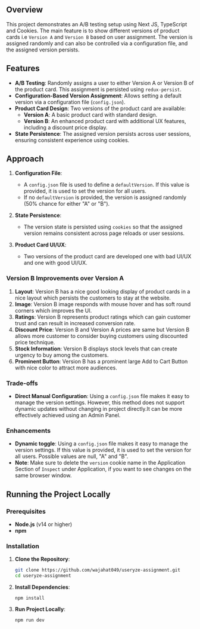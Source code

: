 ## Overview

This project demonstrates an A/B testing setup using Next JS, TypeScript and Cookies. The main feature is to show different versions of product cards i.e `Version A` and `Version B` based on user assignment. The version is assigned randomly and can also be controlled via a configuration file, and the assigned version persists.

## Features

- **A/B Testing**:  Randomly assigns a user to either Version A or Version B of the product card. This assignment is persisted using `redux-persist`.
- **Configuration-Based Version Assignment**:  Allows setting a default version via a configuration file (`config.json`).
- **Product Card Design**:  Two versions of the product card are available:
  - **Version A**:  A basic product card with standard design.
  - **Version B**:  An enhanced product card with additional UX features, including a discount price display.
- **State Persistence**:  The assigned version persists across user sessions, ensuring consistent experience using cookies.

## Approach

1. **Configuration File**:

   - A `config.json` file is used to define a `defaultVersion`. If this value is provided, it is used to set the version for all users.
   - If no `defaultVersion` is provided, the version is assigned randomly (50% chance for either "A" or "B").

2. **State Persistence**:

   - The version state is persisted using `cookies` so that the assigned version remains consistent across page reloads or user sessions.

3. **Product Card UI/UX**:
   - Two versions of the product card are developed one with bad UI/UX and one with good UI/UX.

### Version B Improvements over Version A

1. **Layout**:  Version B has a nice good looking display of product cards in a nice layout which persists the customers to stay at the website.
2. **Image**:  Version B image responds with mouse hover and has soft round corners which improves the UI.
3. **Ratings**:  Version B represents product ratings which can gain customer trust and can result in increased conversion rate.
4. **Discount Price**:  Version B and Version A prices are same but Version B allows more customer to consider buying customers using discounted price technique.
5. **Stock Information**:  Version B displays stock levels that can create urgency to buy among the customers.
6. **Prominent Button**:  Version B has a prominent large Add to Cart Button with nice color to attract more audiences.


### Trade-offs

- **Direct Manual Configuration**: Using a `config.json` file makes it easy to manage the version settings. However, this method does not support dynamic updates without changing in project directly.It can be more effectively achieved using an Admin Panel.

### Enhancements

- **Dynamic toggle**:  Using a `config.json` file makes it easy to manage the version settings. If this value is provided, it is used to set the version for all users. Possible values are null, "A" and "B".
- **Note**: Make sure to delete the `version` cookie name in the Application Section of `Inspect` under Application, if you want to see changes on the same browser window.

## Running the Project Locally

### Prerequisites

- **Node.js** (v14 or higher)
- **npm**

### Installation

1. **Clone the Repository**:

   ```bash
   git clone https://github.com/wajahat049/useryze-assignment.git
   cd useryze-assignment
   ```

2. **Install Dependencies**:

   ```
   npm install
   ```

3. **Run Project Locally**:
   ```
   npm run dev
   ```

